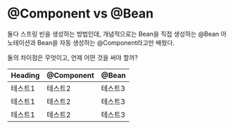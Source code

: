 # @Component vs @Bean

둘다 스프링 빈을 생성하는 방법인데, 개념적으로는 Bean을 직접 생성하는 @Bean 어노테이션과 Bean을 자동 생성하는 @Component라고만 배웠다. 

둘의 차이점은 무엇이고, 언제 어떤 것을 써야 할까?

|Heading|@Component|@Bean|
|------|---|---|
|테스트1|테스트2|테스트3|
|테스트1|테스트2|테스트3|
|테스트1|테스트2|테스트3|